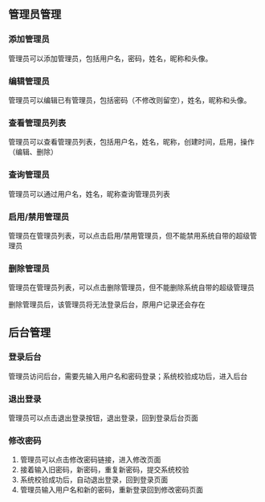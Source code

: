 ## 管理员管理

### 添加管理员

管理员可以添加管理员，包括用户名，密码，姓名，昵称和头像。

### 编辑管理员

管理员可以编辑已有管理员，包括密码（不修改则留空），姓名，昵称和头像。

### 查看管理员列表

管理员可以查看管理员列表，包括用户名，姓名，昵称，创建时间，启用，操作（编辑、删除）

### 查询管理员

管理员可以通过用户名，姓名，昵称查询管理员列表

### 启用/禁用管理员

管理员在管理员列表，可以点击启用/禁用管理员，但不能禁用系统自带的超级管理员

### 删除管理员

管理员在管理员列表，可以点击删除管理员，但不能删除系统自带的超级管理员

删除管理员后，该管理员将无法登录后台，原用户记录还会存在

## 后台管理

### 登录后台

管理员访问后台，需要先输入用户名和密码登录；系统校验成功后，进入后台

### 退出登录

管理员可以点击退出登录按钮，退出登录，回到登录后台页面

### 修改密码

1. 管理员可以点击修改密码链接，进入修改页面
2. 接着输入旧密码，新密码，重复新密码，提交系统校验
3. 系统校验成功后，自动退出登录，回到登录页面
4. 管理员输入用户名和新的密码，重新登录回到修改密码页面
